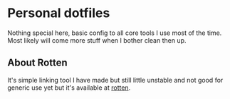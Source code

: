 # Personal dotfiles

Nothing special here, basic config to all core tools I use most of the time.
Most likely will come more stuff when I bother clean then up.

## About Rotten
It's simple linking tool I have made but still little unstable and not good for generic use yet but it's available at [rotten](https://github.com/Amatrelan/rotten).
